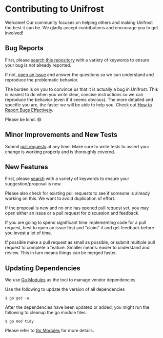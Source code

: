 # Contributing to Unifrost

Welcome! Our community focuses on helping others and making Unifrost the best it can be. We gladly
accept contributions and encourage you to get involved!

## Bug Reports

First, please [search this
repository](https://github.com/rajveermalviya/unifrost/search?q=&type=Issues&utf8=%E2%9C%93) with a variety
of keywords to ensure your bug is not already reported.

If not, [open an issue](https://github.com/rajveermalviya/unifrost/issues) and answer the questions so we
can understand and reproduce the problematic behavior.

The burden is on you to convince us that it is actually a bug in Unifrost. This is easiest to do when
you write clear, concise instructions so we can reproduce the behavior (even if it seems obvious).
The more detailed and specific you are, the faster we will be able to help you. Check out [How to
Report Bugs Effectively](https://www.chiark.greenend.org.uk/~sgtatham/bugs.html).

Please be kind. :smile:

## Minor Improvements and New Tests

Submit [pull requests](https://github.com/rajveermalviya/unifrost/pulls) at any time. Make sure to write
tests to assert your change is working properly and is thoroughly covered.

## New Features

First, please [search](https://github.com/rajveermalviya/unifrost/search?q=&type=Issues&utf8=%E2%9C%93) with
a variety of keywords to ensure your suggestion/proposal is new.

Please also check for existing pull requests to see if someone is already working on this. We want
to avoid duplication of effort.

If the proposal is new and no one has opened pull request yet, you may open either an issue or a
pull request for discussion and feedback.

If you are going to spend significant time implementing code for a pull request, best to open an
issue first and "claim" it and get feedback before you invest a lot of time.

If possible make a pull request as small as possible, or submit multiple pull request to complete a
feature. Smaller means: easier to understand and review. This in turn means things can be merged
faster.

## Updating Dependencies

We use [Go Modules](https://github.com/golang/go/wiki/Modules) as the tool to manage vendor dependencies.

Use the following to update the version of all dependencies
```shell
$ go get -u
```

After the dependencies have been updated or added, you might run the following to
cleanup the go module files:
```shell
$ go mod tidy
```

Please refer to [Go Modules](https://github.com/golang/go/wiki/Modules) for more details.
